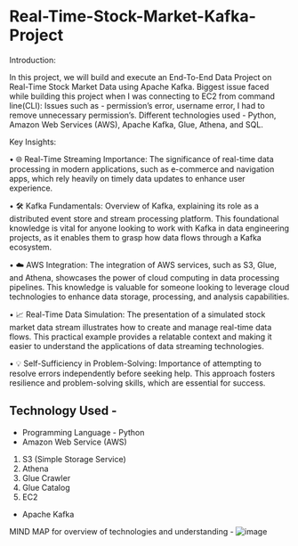 # Real-Time-Stock-Market-Kafka-Project

Introduction: 

In this project, we will build and execute an End-To-End Data Project on Real-Time Stock Market Data using Apache Kafka. Biggest issue faced while building this project when I was connecting to EC2 from command line(CLI): Issues such as - permission’s error, username error, I had to remove unnecessary permission’s.
Different technologies used - Python, Amazon Web Services (AWS), Apache Kafka, Glue, Athena, and SQL.

Key Insights:

•	🌐 Real-Time Streaming Importance: The significance of real-time data processing in modern applications, such as e-commerce and navigation apps, which rely heavily on timely data updates to enhance user experience.

•	🛠️ Kafka Fundamentals: Overview of Kafka, explaining its role as a distributed event store and stream processing platform. This foundational knowledge is vital for anyone looking to work with Kafka in data engineering projects, as it enables them to grasp how data flows through a Kafka ecosystem.

•	☁️ AWS Integration: The integration of AWS services, such as S3, Glue, and Athena, showcases the power of cloud computing in data processing pipelines. This knowledge is valuable for someone looking to leverage cloud technologies to enhance data storage, processing, and analysis capabilities.

•	📈 Real-Time Data Simulation: The presentation of a simulated stock market data stream illustrates how to create and manage real-time data flows. This practical example provides a relatable context and making it easier to understand the applications of data streaming technologies.

•	💡 Self-Sufficiency in Problem-Solving: Importance of attempting to resolve errors independently before seeking help. This approach fosters resilience and problem-solving skills, which are essential for success.

## Technology Used - 
- Programming Language - Python
- Amazon Web Service (AWS)
1. S3 (Simple Storage Service)
2. Athena
3. Glue Crawler
4. Glue Catalog
5. EC2
- Apache Kafka

MIND MAP for overview of technologies and understanding -
 ![image](https://github.com/user-attachments/assets/5efa8749-7a7c-4b02-9b7d-71ab7f76c38f)
